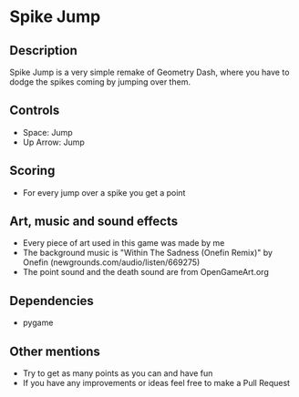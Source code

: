 # Spike Jump

## Description

Spike Jump is a very simple remake of Geometry Dash, where you have to dodge the spikes coming by jumping over them.

## Controls

* Space: Jump
* Up Arrow: Jump

## Scoring

* For every jump over a spike you get a point

## Art, music and sound effects

* Every piece of art used in this game was made by me
* The background music is "Within The Sadness (Onefin Remix)" by Onefin (newgrounds.com/audio/listen/669275)
* The point sound and the death sound are from OpenGameArt.org

## Dependencies	

* pygame

## Other mentions

* Try to get as many points as you can and have fun
* If you have any improvements or ideas feel free to make a Pull Request
